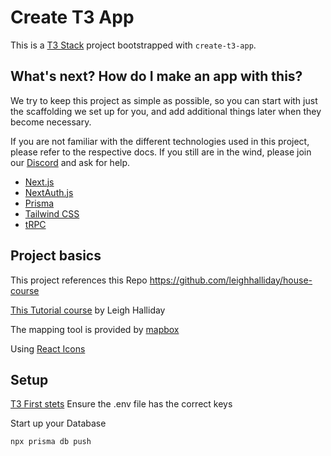 # Create T3 App

This is a [T3 Stack](https://create.t3.gg/) project bootstrapped with `create-t3-app`.

## What's next? How do I make an app with this?

We try to keep this project as simple as possible, so you can start with just the scaffolding we set up for you, and add additional things later when they become necessary.

If you are not familiar with the different technologies used in this project, please refer to the respective docs. If you still are in the wind, please join our [Discord](https://t3.gg/discord) and ask for help.

- [Next.js](https://nextjs.org)
- [NextAuth.js](https://next-auth.js.org)
- [Prisma](https://prisma.io)
- [Tailwind CSS](https://tailwindcss.com)
- [tRPC](https://trpc.io)

## Project basics

This project references this Repo
https://github.com/leighhalliday/house-course

[This Tutorial course](https://www.youtube.com/watch?v=sZfUXVSor-k&list=PL8fumNHsC-3PNJpiIa6Sm84yEo_Y0c7O_&index=2) by Leigh Halliday

The mapping tool is provided by [mapbox](https://www.mapbox.com)

Using [React Icons](https://react-icons.github.io/) 

## Setup
[T3 First stets](https://create.t3.gg/en/usage/first-steps)
Ensure the .env file has the correct keys

Start up your Database
```
npx prisma db push
```